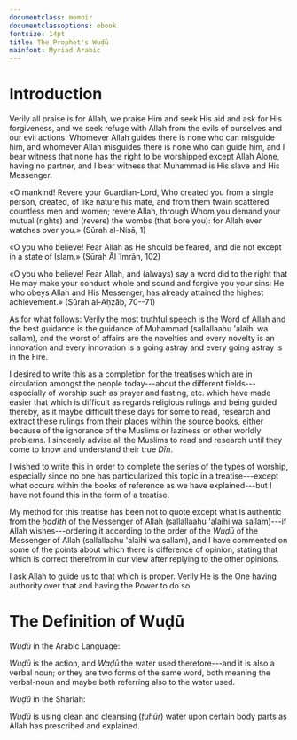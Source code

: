 ```yaml
---
documentclass: memoir
documentclassoptions: ebook
fontsize: 14pt
title: The Prophet's Wuḍū
mainfont: Myriad Arabic
---
```


# Introduction

Verily all praise is for Allah, we praise Him and seek His aid and ask for His forgiveness, and we seek refuge with Allah from the evils of ourselves and our evil actions. Whomever Allah guides there is none who can misguide him, and whomever Allah misguides there is none who can guide him, and I bear witness that none has the right to be worshipped except Allah Alone, having no partner, and I bear witness that Muhammad is His slave and His Messenger.

«O mankind! Revere your Guardian-Lord, Who created you from a single person, created, of like nature his mate, and from them twain scattered countless men and women; revere Allah, through Whom you demand your mutual (rights) and (revere) the wombs (that bore you): for Allah ever watches over you.» (Sūrah al-Nisā, 1)

«O you who believe! Fear Allah as He should be feared, and die not except in a state of Islam.» (Sūrah Āl ʿImrān, 102)

«O you who believe! Fear Allah, and (always) say a word did to the right that He may make your conduct whole and sound and forgive you your sins: He who obeys Allah and His Messenger, has already attained the highest achievement.» (Sūrah al-Aḥzāb, 70--71)

As for what follows: Verily the most truthful speech is the Word of Allah and the best guidance is the guidance of Muhammad (sallallaahu 'alaihi wa sallam), and the worst of affairs are the novelties and
every novelty is an innovation and every innovation is a going astray and every going astray is in the Fire.

I desired to write this as a completion for the treatises which are in circulation amongst the people today---about the different fields---especially of worship such as prayer and fasting, etc. which have made easier that which is difficult as regards religious rulings and being guided thereby, as it maybe difficult these days for some to read, research and extract these rulings from their places within the
source books, either because of the ignorance of the Muslims or laziness or other worldly problems. I sincerely advise all the Muslims to read and research until they come to know and understand their true _Dīn_.

I wished to write this in order to complete the series of the types of worship, especially since no one has particularized this topic in a treatise---except what occurs within the books of reference as we have explained---but I have not found this in the form of a treatise.

My method for this treatise has been not to quote except what is authentic from the _ḥadīth_ of the Messenger of Allah (sallallaahu 'alaihi wa sallam)---if Allah wishes---ordering it according to the order of the _Wuḍū_ of the Messenger of Allah (sallallaahu 'alaihi wa sallam), and I have commented on some of the points about which there is difference of opinion, stating that which is correct therefrom in our view after replying to the other opinions.

I ask Allah to guide us to that which is proper. Verily He is the One having authority over that and having the Power to do so.


# The Definition of Wuḍū

_Wuḍū_ in the Arabic Language:

_Wuḍū_ is the action, and _Waḍū_ the water used therefore---and it is also a verbal noun; or they are two forms of the same word, both meaning the verbal-noun and maybe both referring also to the water used.
 
_Wuḍū_ in the Shariah:
 
_Wuḍū_ is using clean and cleansing (_ṭuhūr_) water upon certain body parts as Allah has prescribed and explained.